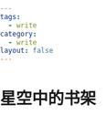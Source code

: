 ```yaml
---
tags:
  - write
category:
  - write 
layout: false
---
```


# 星空中的书架

<shelf3D />

<style>
body, html {
  background: white;
  margin: 0;
  padding: 0;
}
</style>